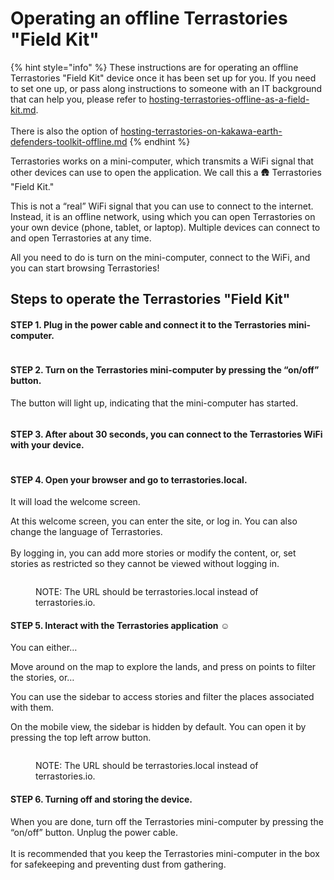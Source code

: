 # Operating an offline Terrastories "Field Kit"

{% hint style="info" %}
These instructions are for operating an offline Terrastories "Field Kit" device once it has been set up for you. If you need to set one up, or pass along instructions to someone with an IT background that can help you, please refer to [hosting-terrastories-offline-as-a-field-kit.md](../setting-up-a-terrastories-server/hosting-environments/hosting-terrastories-offline-as-a-field-kit.md "mention"). \
\
There is also the option of [hosting-terrastories-on-kakawa-earth-defenders-toolkit-offline.md](../setting-up-a-terrastories-server/hosting-environments/hosting-terrastories-on-kakawa-earth-defenders-toolkit-offline.md "mention")
{% endhint %}

Terrastories works on a mini-computer, which transmits a WiFi signal that other devices can use to open the application. We call this a :hut: Terrastories "Field Kit."

This is not a “real” WiFi signal that you can use to connect to the internet. Instead, it is an offline network, using which you can open Terrastories on your own device (phone, tablet, or laptop). Multiple devices can connect to and open Terrastories at any time.

All you need to do is turn on the mini-computer, connect to the WiFi, and you can start browsing Terrastories!

## Steps to operate the Terrastories "Field Kit"

#### **STEP 1.** Plug in the power cable and connect it to the Terrastories mini-computer.

<figure><img src="../.gitbook/assets/20190726_182835.jpg" alt=""><figcaption></figcaption></figure>

#### **STEP 2.** Turn on the Terrastories mini-computer by pressing the “on/off” button.&#x20;

The button will light up, indicating that the mini-computer has started.

<div align="center">

<figure><img src="../.gitbook/assets/20190726_155505.jpg" alt=""><figcaption></figcaption></figure>

</div>

#### **STEP 3.** After about 30 seconds, you can connect to the Terrastories WiFi with your device.

<figure><img src="../.gitbook/assets/Screenshot_20190726-174053_Settings.jpg" alt=""><figcaption></figcaption></figure>

#### **STEP 4.** Open your browser and go to terrastories.local.&#x20;

It will load the welcome screen.

At this welcome screen, you can enter the site, or log in. You can also change the language of Terrastories.\
\
By logging in, you can add more stories or modify the content, or, set stories as restricted so they cannot be viewed without logging in.

<figure><img src="../.gitbook/assets/Screenshot_20190726-174108_Chrome.jpg" alt=""><figcaption><p>NOTE: The URL should be terrastories.local instead of terrastories.io.</p></figcaption></figure>

#### **STEP 5.** Interact with the Terrastories application :relaxed:

You can either…

Move around on the map to explore the lands, and press on points to filter the stories, or…

You can use the sidebar to access stories and filter the places associated with them.

On the mobile view, the sidebar is hidden by default. You can open it by pressing the top left arrow button.

<figure><img src="../.gitbook/assets/Screenshot_20190726-174228_Chrome.jpg" alt=""><figcaption><p>NOTE: The URL should be terrastories.local instead of terrastories.io.</p></figcaption></figure>

#### **STEP 6.** Turning off and storing the device.

When you are done, turn off the Terrastories mini-computer by pressing the “on/off” button. Unplug the power cable.\
\
It is recommended that you keep the Terrastories mini-computer in the box for safekeeping and preventing dust from gathering.

<figure><img src="../.gitbook/assets/20190726_155428.jpg" alt=""><figcaption></figcaption></figure>
